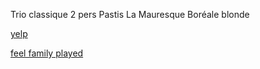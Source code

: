 Trio classique 2 pers
Pastis La Mauresque
Boréale blonde

[yelp](https://www.yelp.com/biz/l-escalier-montréal-2)

[feel family played](http://lescalier-montreal.com/restaurant-bar/?tribe_events=feel-family-funk-jazz-trance-et-hip-hop-27)